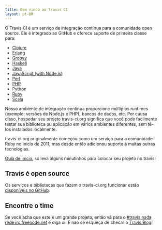 ```yaml
---
title: Bem vindo ao Travis CI
layout: pt-BR
---
```


O Travis CI é um serviço de integração contínua para a comunidade open source. Ele é integrado ao GitHub e oferece suporte de primeira classe para:

* [Clojure](/pt-BR/docs/user/languages/clojure)
* [Erlang](/pt-BR/docs/user/languages/erlang)
* [Groovy](/pt-BR/docs/user/languages/groovy)
* [Haskell](/pt-BR/docs/user/languages/haskell)
* [Java](/pt-BR/docs/user/languages/java)
* [JavaScript (with Node.js)](/pt-BR/docs/user/languages/javascript-with-nodejs)
* [Perl](/pt-BR/docs/user/languages/perl)
* [PHP](/pt-BR/docs/user/languages/php)
* [Python](/pt-BR/docs/user/languages/python)
* [Ruby](/pt-BR/docs/user/languages/ruby)
* [Scala](/pt-BR/docs/user/languages/scala)

Nosso ambiente de integração contínua proporcione múltiplos runtimes (exemplo: versões de Node.js e PHP), bancos de dados, etc. Por causa disso, hospedar seu projeto  travis-ci.org significa que você pode facilmente testar sua biblioteca ou aplicação em vários ambientes diferentes, sem tê-los instalados localmente.

travis-ci.org originalmente começou como um serviço para a comunidade Ruby no início de 2011, mas desde então adicionou suporte à muitas outras tecnologias.

[Guia de início](/pt-BR/docs/user/getting-started/), só leva alguns minutinhos para colocar seu projeto no travis!

## Travis é open source

Os serviços e bibliotecas que fazem o travis-ci.org funcionar estão [disponíveis no GitHub](https://github.com/travis-ci).

## Encontre o time

Se você acha que este é um grande projeto, então vá para o [#travis nada rede irc.freenode.net](irc://travis#irc.freenode.net) e diga oi! E não se esqueça de checar o [Travis Blog](/blog/)!
